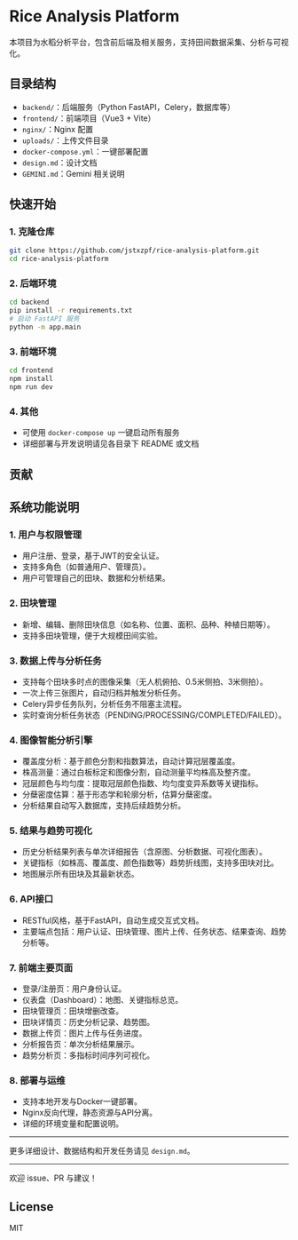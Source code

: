 # Rice Analysis Platform

本项目为水稻分析平台，包含前后端及相关服务，支持田间数据采集、分析与可视化。

## 目录结构

- `backend/`：后端服务（Python FastAPI，Celery，数据库等）
- `frontend/`：前端项目（Vue3 + Vite）
- `nginx/`：Nginx 配置
- `uploads/`：上传文件目录
- `docker-compose.yml`：一键部署配置
- `design.md`：设计文档
- `GEMINI.md`：Gemini 相关说明

## 快速开始

### 1. 克隆仓库
```bash
git clone https://github.com/jstxzpf/rice-analysis-platform.git
cd rice-analysis-platform
```

### 2. 后端环境
```bash
cd backend
pip install -r requirements.txt
# 启动 FastAPI 服务
python -m app.main
```

### 3. 前端环境
```bash
cd frontend
npm install
npm run dev
```

### 4. 其他
- 可使用 `docker-compose up` 一键启动所有服务
- 详细部署与开发说明请见各目录下 README 或文档

## 贡献

## 系统功能说明

### 1. 用户与权限管理
- 用户注册、登录，基于JWT的安全认证。
- 支持多角色（如普通用户、管理员）。
- 用户可管理自己的田块、数据和分析结果。

### 2. 田块管理
- 新增、编辑、删除田块信息（如名称、位置、面积、品种、种植日期等）。
- 支持多田块管理，便于大规模田间实验。

### 3. 数据上传与分析任务
- 支持每个田块多时点的图像采集（无人机俯拍、0.5米侧拍、3米侧拍）。
- 一次上传三张图片，自动归档并触发分析任务。
- Celery异步任务队列，分析任务不阻塞主流程。
- 实时查询分析任务状态（PENDING/PROCESSING/COMPLETED/FAILED）。

### 4. 图像智能分析引擎
- 覆盖度分析：基于颜色分割和指数算法，自动计算冠层覆盖度。
- 株高测量：通过白板标定和图像分割，自动测量平均株高及整齐度。
- 冠层颜色与均匀度：提取冠层颜色指数、均匀度变异系数等关键指标。
- 分蘖密度估算：基于形态学和轮廓分析，估算分蘖密度。
- 分析结果自动写入数据库，支持后续趋势分析。

### 5. 结果与趋势可视化
- 历史分析结果列表与单次详细报告（含原图、分析数据、可视化图表）。
- 关键指标（如株高、覆盖度、颜色指数等）趋势折线图，支持多田块对比。
- 地图展示所有田块及其最新状态。

### 6. API接口
- RESTful风格，基于FastAPI，自动生成交互式文档。
- 主要端点包括：用户认证、田块管理、图片上传、任务状态、结果查询、趋势分析等。

### 7. 前端主要页面
- 登录/注册页：用户身份认证。
- 仪表盘（Dashboard）：地图、关键指标总览。
- 田块管理页：田块增删改查。
- 田块详情页：历史分析记录、趋势图。
- 数据上传页：图片上传与任务进度。
- 分析报告页：单次分析结果展示。
- 趋势分析页：多指标时间序列可视化。

### 8. 部署与运维
- 支持本地开发与Docker一键部署。
- Nginx反向代理，静态资源与API分离。
- 详细的环境变量和配置说明。

---
更多详细设计、数据结构和开发任务请见 `design.md`。

---
欢迎 issue、PR 与建议！

## License
MIT
